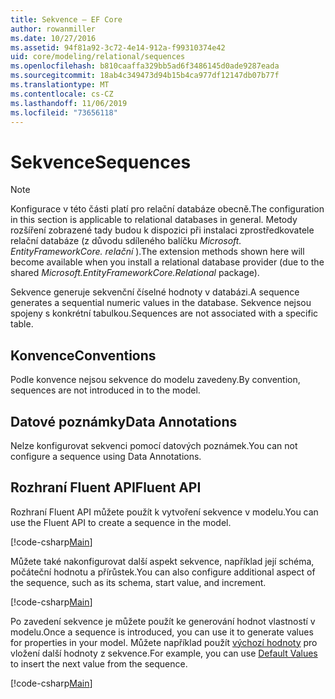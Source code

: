 ```yaml
---
title: Sekvence – EF Core
author: rowanmiller
ms.date: 10/27/2016
ms.assetid: 94f81a92-3c72-4e14-912a-f99310374e42
uid: core/modeling/relational/sequences
ms.openlocfilehash: b810caaffa329bb5ad6f3486145d0ade9287eada
ms.sourcegitcommit: 18ab4c349473d94b15b4ca977df12147db07b77f
ms.translationtype: MT
ms.contentlocale: cs-CZ
ms.lasthandoff: 11/06/2019
ms.locfileid: "73656118"
---
```

# <a name="sequences"></a><span data-ttu-id="ec83b-102">Sekvence</span><span class="sxs-lookup"><span data-stu-id="ec83b-102">Sequences</span></span>

> [!NOTE]  
> <span data-ttu-id="ec83b-103">Konfigurace v této části platí pro relační databáze obecně.</span><span class="sxs-lookup"><span data-stu-id="ec83b-103">The configuration in this section is applicable to relational databases in general.</span></span> <span data-ttu-id="ec83b-104">Metody rozšíření zobrazené tady budou k dispozici při instalaci zprostředkovatele relační databáze (z důvodu sdíleného balíčku *Microsoft. EntityFrameworkCore. relační* ).</span><span class="sxs-lookup"><span data-stu-id="ec83b-104">The extension methods shown here will become available when you install a relational database provider (due to the shared *Microsoft.EntityFrameworkCore.Relational* package).</span></span>

<span data-ttu-id="ec83b-105">Sekvence generuje sekvenční číselné hodnoty v databázi.</span><span class="sxs-lookup"><span data-stu-id="ec83b-105">A sequence generates a sequential numeric values in the database.</span></span> <span data-ttu-id="ec83b-106">Sekvence nejsou spojeny s konkrétní tabulkou.</span><span class="sxs-lookup"><span data-stu-id="ec83b-106">Sequences are not associated with a specific table.</span></span>

## <a name="conventions"></a><span data-ttu-id="ec83b-107">Konvence</span><span class="sxs-lookup"><span data-stu-id="ec83b-107">Conventions</span></span>

<span data-ttu-id="ec83b-108">Podle konvence nejsou sekvence do modelu zavedeny.</span><span class="sxs-lookup"><span data-stu-id="ec83b-108">By convention, sequences are not introduced in to the model.</span></span>

## <a name="data-annotations"></a><span data-ttu-id="ec83b-109">Datové poznámky</span><span class="sxs-lookup"><span data-stu-id="ec83b-109">Data Annotations</span></span>

<span data-ttu-id="ec83b-110">Nelze konfigurovat sekvenci pomocí datových poznámek.</span><span class="sxs-lookup"><span data-stu-id="ec83b-110">You can not configure a sequence using Data Annotations.</span></span>

## <a name="fluent-api"></a><span data-ttu-id="ec83b-111">Rozhraní Fluent API</span><span class="sxs-lookup"><span data-stu-id="ec83b-111">Fluent API</span></span>

<span data-ttu-id="ec83b-112">Rozhraní Fluent API můžete použít k vytvoření sekvence v modelu.</span><span class="sxs-lookup"><span data-stu-id="ec83b-112">You can use the Fluent API to create a sequence in the model.</span></span>

[!code-csharp[Main](../../../../samples/core/Modeling/FluentAPI/Relational/Sequence.cs?name=Model&highlight=7)]

<span data-ttu-id="ec83b-113">Můžete také nakonfigurovat další aspekt sekvence, například její schéma, počáteční hodnotu a přírůstek.</span><span class="sxs-lookup"><span data-stu-id="ec83b-113">You can also configure additional aspect of the sequence, such as its schema, start value, and increment.</span></span>

[!code-csharp[Main](../../../../samples/core/Modeling/FluentAPI/Relational/SequenceConfigured.cs?name=Sequence&highlight=7,8,9)]

<span data-ttu-id="ec83b-114">Po zavedení sekvence je můžete použít ke generování hodnot vlastností v modelu.</span><span class="sxs-lookup"><span data-stu-id="ec83b-114">Once a sequence is introduced, you can use it to generate values for properties in your model.</span></span> <span data-ttu-id="ec83b-115">Můžete například použít [výchozí hodnoty](default-values.md) pro vložení další hodnoty z sekvence.</span><span class="sxs-lookup"><span data-stu-id="ec83b-115">For example, you can use [Default Values](default-values.md) to insert the next value from the sequence.</span></span>

[!code-csharp[Main](../../../../samples/core/Modeling/FluentAPI/Relational/SequenceUsed.cs?name=Default&highlight=13)]
